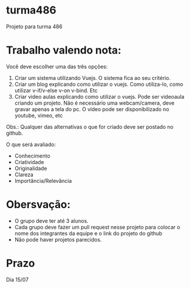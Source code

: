 # turma486
Projeto para turma 486

# Trabalho valendo nota:
Você deve escolher uma das três opções:

1. Criar um sistema utilizando Vuejs. O sistema fica ao seu critério.
2. Criar um blog explicando como utilizar o vuejs. Como utiliza-lo, como utilizar v-if/v-else 
v-on v-bind. Etc
3. Criar video aulas explicando como utilizar o vuejs. Pode ser videoaula criando um projeto. 
Não é necessário uma webcam/camera, deve gravar apenas a tela do pc. 
O vídeo pode ser disponibilizado no youtube, vimeo, etc

Obs.: Qualquer das alternativas o que for criado deve ser postado no github.

O que será avaliado:
* Conhecimento
* Criatividade
* Originalidade
* Clareza
* Importância/Relevância

# Obersvação:
* O grupo deve ter até 3 alunos.
* Cada grupo deve fazer um pull request nesse projeto para colocar o nome dos integrantes da equipe e o link do projeto do github
* Não pode haver projetos parecidos.

# Prazo 
Dia 15/07